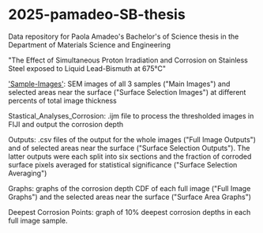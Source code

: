 # 2025-pamadeo-SB-thesis

Data repository for Paola Amadeo's Bachelor's of Science thesis in the Department of Materials Science and Engineering

"The Effect of Simultaneous Proton Irradiation and Corrosion on Stainless Steel exposed to Liquid Lead-Bismuth at 675°C"

['Sample-Images'](Sample-Images/): SEM images of all 3 samples ("Main Images") and selected areas near the surface ("Surface Selection Images") at different percents of total image thickness

Stastical_Analyses_Corrosion: .ijm file to process the thresholded images in FIJI and output the corrosion depth

Outputs: .csv files of the output for the whole images ("Full Image Outputs") and of selected areas near the surface ("Surface Selection Outputs"). The latter outputs were each split into six sections and the fraction of corroded surface pixels averaged for statistical significance ("Surface Selection Averaging")

Graphs: graphs of the corrosion depth CDF of each full image ("Full Image Graphs") and the selected areas near the surface ("Surface Area Graphs")

Deepest Corrosion Points: graph of 10% deepest corrosion depths in each full image sample.
